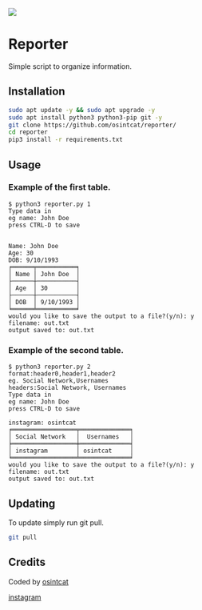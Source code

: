 
<p><img src="https://img.shields.io/badge/language-python3-blue"></p>

# Reporter
Simple script to organize information.
## Installation
```bash
sudo apt update -y && sudo apt upgrade -y
sudo apt install python3 python3-pip git -y
git clone https://github.com/osintcat/reporter/
cd reporter
pip3 install -r requirements.txt
```
## Usage
### Example of the first table.

```shell
$ python3 reporter.py 1
Type data in
eg name: John Doe
press CTRL-D to save


Name: John Doe
Age: 30
DOB: 9/10/1993
╒══════╤═══════════╕
│ Name │ John Doe  │
├──────┼───────────┤
│ Age  │ 30        │
├──────┼───────────┤
│ DOB  │ 9/10/1993 │
╘══════╧═══════════╛
would you like to save the output to a file?(y/n): y
filename: out.txt
output saved to: out.txt

```

### Example of the second table.

```shell
$ python3 reporter.py 2
format:header0,header1,header2
eg. Social Network,Usernames
headers:Social Network, Usernames
Type data in
eg name: John Doe
press CTRL-D to save

instagram: osintcat
╒══════════════════╤══════════════╕
│ Social Network   │  Usernames   │
╞══════════════════╪══════════════╡
│ instagram        │ osintcat     │
╘══════════════════╧══════════════╛
would you like to save the output to a file?(y/n): y
filename: out.txt
output saved to: out.txt
```

## Updating
To update simply run git pull.

```bash
git pull
```
## Credits

Coded by [osintcat](https://github.com/osintcat)

[instagram](https://instagram.com/osintcat)
